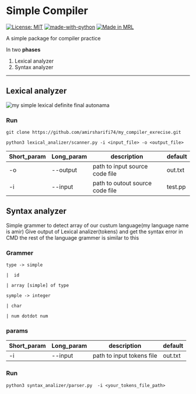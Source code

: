# Simple Compiler
[![License: MIT](https://img.shields.io/badge/License-MIT-yellow.svg)](https://opensource.org/licenses/MIT)
  [![made-with-python](https://img.shields.io/badge/Made%20with-Python-1f425f.svg)](https://www.python.org/)
  [![Made in MRL](https://img.shields.io/badge/Made%20in-Mechatronic%20Research%20Labratories-red.svg)](https://www.qiau.ac.ir/)

A simple package for compiler practice 

In two **phases**
1. Lexical analyzer
2. Syntax analyzer
---   
## Lexical analyzer
![my simple lexical definite final autonama](https://github.com/amirsharifi74/my_compiler_exrecise/blob/master/lexical_analizer/my_scanner_diagram.png "lexical definite final autonama(DFA)")

### Run

`git clone https://github.com/amirsharifi74/my_compiler_exrecise.git`

`python3 lexical_analizer/scanner.py -i <input_file> -o <output_file>`



| Short_param | Long_param | description                     | default |
| ----------- | ---------- | ------------------------------- | ------- |
| -o          | --output   | path to input source code file  | out.txt |
| -i          | --input    | path to outout source code file | test.pp |

## Syntax analyzer
   Simple grammer to detect array of our custum language(my language name is amir)
   Give output of Lexical analizer(tokens) and get the syntax error in CMD
   the rest of the language grammer is similar to this

### Grammer
   ```
   type -> simple

   |  id

   | array [simple] of type

   symple -> integer

   | char

   | num dotdot num

   ```


### params
| Short_param | Long_param | description                    | default |
| ----------- | ---------- | ------------------------------ | ------- |
| -i          | --input    | path to input tokens file | out.txt |

### Run

`python3 syntax_analizer/parser.py  -i <your_tokens_file_path>`

